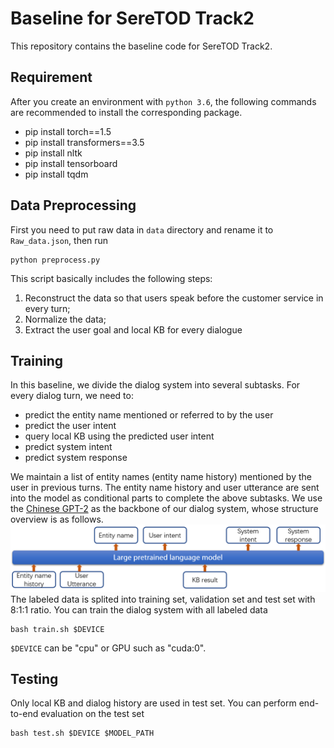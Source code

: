 # Baseline for SereTOD Track2
This repository contains the baseline code for SereTOD Track2.
## Requirement
After you create an environment with `python 3.6`, the following commands are recommended to install the corresponding package.
* pip install torch==1.5
* pip install transformers==3.5
* pip install nltk
* pip install tensorboard
* pip install tqdm
## Data Preprocessing
First you need to put raw data in `data` directory and rename it to `Raw_data.json`, then run
```
python preprocess.py
```
This script basically includes the following steps: 
1. Reconstruct the data so that users speak before the customer service in every turn;
2. Normalize the data;
3. Extract the user goal and local KB for every dialogue
## Training
In this baseline, we divide the dialog system into several subtasks. For every dialog turn, we need to:
* predict the entity name mentioned or referred to by the user 
* predict the user intent
* query local KB using the predicted user intent
* predict system intent
* predict system response

We maintain a list of entity names (entity name history) mentioned by the user in previous turns. The entity name history and user utterance are sent into the model as conditional parts to complete the above subtasks. We use the [Chinese GPT-2]() as the backbone of our dialog system, whose structure overview is as follows.
![](figs/structure.png)
The labeled data is splited into training set, validation set and test set with 8:1:1 ratio. You can train the dialog system with all labeled data
```
bash train.sh $DEVICE
```
`$DEVICE` can be "cpu" or GPU such as "cuda:0". 
## Testing
Only local KB and dialog history are used in test set. You can perform end-to-end evaluation on the test set
```
bash test.sh $DEVICE $MODEL_PATH
```


